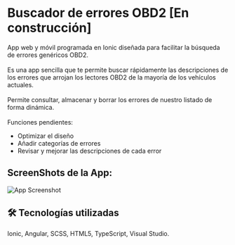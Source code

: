 
# Buscador de errores OBD2 [En construcción]

App web y móvil programada en Ionic diseñada para facilitar la búsqueda de errores genéricos OBD2.<br>
<br>
Es una app sencilla que te permite buscar rápidamente las descripciones de los errores que arrojan los lectores OBD2 de la mayoría de los vehículos actuales.<br><br>
Permite consultar, almacenar y borrar los errores de nuestro listado de forma dinámica.<br><br>
Funciones pendientes:
<ul>
  <li>Optimizar el diseño</li>
  <li>Añadir categorías de errores</li>
  <li>Revisar y mejorar las descripciones de cada error</li>
</ul>

## ScreenShots de la App:<br>

![App Screenshot](https://i.postimg.cc/kXT5BLbJ/Obd2List.jpg)


## 🛠 Tecnologías utilizadas<br>
Ionic, Angular, SCSS, HTML5, TypeScript, Visual Studio.

